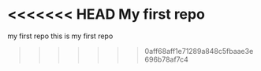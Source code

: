 <<<<<<< HEAD
My first repo
=======
my first repo
 this is my first repo
>>>>>>> 0aff68aff1e71289a848c5fbaae3e696b78af7c4
